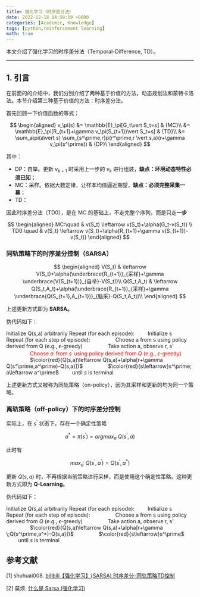 ```yaml
---
title: 强化学习（时序差分法）
date: 2022-12-18 14:59:19 +0800
categories: [Academic, Knowledge]
tags: [python,reinforcement learning]
math: true
---
```


本文介绍了强化学习的时序差分法（Temporal-Difference, TD）。

<!--more-->

---

## 1. 引言

在前面的的介绍中，我们分别介绍了两种基于价值的方法，动态规划法和蒙特卡洛法。本节介绍第三种基于价值的方法：时序差分法。

首先回顾一下价值函数的等式：

$$
\begin{aligned}
v_\pi(s) &= \mathbb{E}_\pi[G_t\vert S_t=s] & {MC}\\
&= \mathbb{E}_\pi[R_{t+1}+\gamma v_\pi(S_{t+1})\vert S_t=s] & {TD}\\
&= \sum_a\pi(a\vert s) \sum_{s^\prime,r}p(r^\prime,r \vert s,a)(r+\gamma v_\pi(s^\prime)) & {DP}\
\end{aligned}
$$

其中：
- DP：自举。更新 $v_{k+1}$ 时采用上一步的 $v_k$ 进行组装，**缺点：环境动态特性必须已知**；
- MC：采样。依据大数定律，让样本均值逼近期望，**缺点：必须完整采集一幕**；
- TD：

因此时序差分法（TD0），是在 MC 的基础上，不走完整个序列，而是只走**一步**

$$
\begin{aligned}
MC:\quad & v(S_t) \leftarrow v(S_t)+\alpha(G_t-v(S_t)) \\
TD0:\quad & v(S_t) \leftarrow v(S_t)+\alpha(R_{t+1}+\gamma v(S_{t+1})-v(S_t))
\end{aligned}
$$

### 同轨策略下的时序差分控制（SARSA）

$$
\begin{aligned}
V(S_t) & \leftarrow V(S_t)+\alpha(\underbrace{R_{t+1}}_{采样}+\gamma \underbrace{V(S_{t+1})}_{自举}-V(S_t))\\
Q(S_t,A_t) & \leftarrow Q(S_t,A_t)+\alpha(\underbrace{R_{t+1}}_{采样}+\gamma \underbrace{Q(S_{t+1},A_{t+1})}_{脑采}-Q(S_t,A_t))\\
\end{aligned}
$$

上述更新方式即为 **SARSA。**

伪代码如下：


Initialize Q(s,a) arbitrarily
Repeat (for each episode):
    $\qquad$Initialize s
    $\qquad$Repeat (for each step of episode):
        $\qquad$$\qquad$Choose a from s using policy derived from Q (e.g., $\epsilon$-greedy)
        $\qquad$$\qquad$Take action a, observe r, s'
        $\qquad$$\qquad$<font color=red>Choose $a^\prime$ from $s^\prime$ using policy derived from $Q$ (e.g., $\epsilon$-greedy)</font>
        $\qquad$$\qquad$$\color{red}{Q(s,a)\leftarrow Q(s,a)+\alpha[r+\gamma Q(s^\prime,a^\prime)-Q(s,a)]}$
        $\qquad$$\qquad$$\color{red}{s\leftarrow}s^\prime; a\leftarrow a^\prime$
    $\qquad$until $s$ is terminal

上述更新方式又被称为同轨策略（on-policy），因为其采样和更新的均为同一个策略。

### 离轨策略（off-policy）下的时序差分控制

实际上，在 $s^\prime$ 状态下，存在一个确定性策略

$$
a^*=\pi(s^\prime) = argmax_a\; Q(s^\prime, a)
$$

此时有

$$
max_{a^\prime}\; Q(s^\prime,a^\prime) = Q(s^\prime, a^*)
$$

更新 $Q(s,a)$ 时，不再根据当前策略进行采样，而是使用这个确定性策略。这种更新方式即为 **Q-Learning**。

伪代码如下：


Initialize Q(s,a) arbitrarily
Repeat (for each episode):
    $\qquad$Initialize s
    $\qquad$Repeat (for each step of episode):
        $\qquad$$\qquad$Choose a from s using policy derived from $Q$ (e.g., $\epsilon$-greedy)
        $\qquad$$\qquad$Take action a, observe r, s'
        $\qquad$$\qquad$$\color{red}{Q(s,a)\leftarrow Q(s,a)+\alpha[r+\gamma 
        \;Q(s^\prime,a^*)-Q(s,a)]}$
        $\qquad$$\qquad$$\color{red}{s\leftarrow}s^\prime$
    $\qquad$until $s$ is terminal

## 参考文献

[1] shuhuai008. [bilibili【强化学习】(SARSA) 时序差分-同轨策略TD控制](https://www.bilibili.com/video/BV1BS4y1r7cm)

[2] 莫烦. [什么是 Sarsa (强化学习)](https://zhuanlan.zhihu.com/p/24860793)
